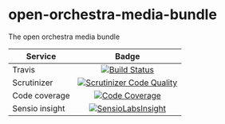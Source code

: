 open-orchestra-media-bundle
===========================

The open orchestra media bundle

| Service       | Badge         |
| ------------- |:-------------:|
| Travis        | [![Build Status](https://magnum.travis-ci.com/itkg/open-orchestra-media-bundle.svg?token=jFMwikTSYoZgNjR86FGs&branch=master)](https://magnum.travis-ci.com/itkg/open-orchestra-media-bundle)|
| Scrutinizer   | [![Scrutinizer Code Quality](https://scrutinizer-ci.com/g/open-orchestra/open-orchestra-media-bundle/badges/quality-score.png?b=master)](https://scrutinizer-ci.com/g/open-orchestra/open-orchestra-media-bundle/?branch=master)|
| Code coverage | [![Code Coverage](https://scrutinizer-ci.com/g/open-orchestra/open-orchestra-media-bundle/badges/coverage.png?b=master)](https://scrutinizer-ci.com/g/open-orchestra/open-orchestra-media-bundle/?branch=master)|
| Sensio insight | [![SensioLabsInsight](https://insight.sensiolabs.com/projects/2819b1aa-0613-46d0-8501-dcc4975aac9f/big.png)](https://insight.sensiolabs.com/projects/2819b1aa-0613-46d0-8501-dcc4975aac9f) |

